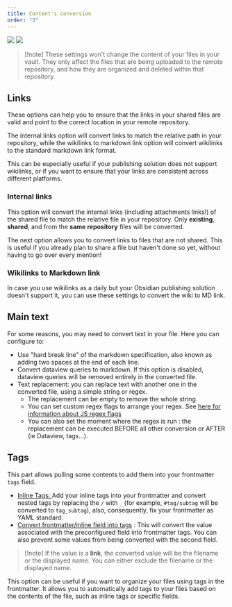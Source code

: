 ```yaml
---
title: Content's conversion
order: "3"
---
```

![](Content_part1.png)
![](Content_part2.png)

> [!note] These settings won't change the content of your files in your vault. They only affect the files that are being uploaded to the remote repository, and how they are organized and deleted within that repository.

## Links

These options can help you to ensure that the links in your shared files are valid and point to the correct location in your remote repository.

The internal links option will convert links to match the relative path in your repository, while the wikilinks to markdown link option will convert wikilinks to the standard markdown link format.

This can be especially useful if your publishing solution does not support wikilinks, or if you want to ensure that your links are consistent across different platforms.

### Internal links

This option will convert the internal links (including attachments links!) of the shared file to match the relative file in your repository. Only **existing**, **shared**, and from the **same repository** files will be converted.

The next option allows you to convert links to files that are not shared. This is useful if you already plan to share a file but haven't done so yet, without having to go over every mention!

### Wikilinks to Markdown link

In case you use wikilinks as a daily but your Obsidian publishing solution doesn't support it, you can use these settings to convert the wiki to MD link.

## Main text

For some reasons, you may need to convert text in your file. Here you can configure to:

- Use "hard break line" of the markdown specification, also known as adding two spaces at the end of each line.
- Convert dataview queries to markdown. If this option is disabled, dataview queries will be removed entirely in the converted file.
- Text replacement: you can replace text with another one in the converted file, using a simple string or regex.
    - The replacement can be empty to remove the whole string.
    - You can set custom regex flags to arrange your regex. See [here for information about JS regex flags](https://javascript.info/regexp-introduction#flags)
    - You can also set the moment where the regex is run : the replacement can be executed BEFORE all other conversion or AFTER (ie Dataview, tags…).

## Tags

This part allows pulling some contents to add them into your frontmatter `tags` field.

- <u>Inline Tags: </u> Add your inline tags into your frontmatter and convert nested tags by replacing the `/` with `_` (for example, `#tag/subtag` will be converted to `tag_subtag`), also, consequently, fix your frontmatter as YAML standard.
- <u>Convert frontmatter/inline field into tags</u> : This will convert the value associated with the preconfigured field into frontmatter tags. You can also prevent some values from being converted with the second field.

> [!note] If the value is a **link**, the converted value will be the filename or the displayed name. You can either exclude the filename or the displayed name.

This option can be useful if you want to organize your files using tags in the frontmatter. It allows you to automatically add tags to your files based on the contents of the file, such as inline tags or specific fields.

